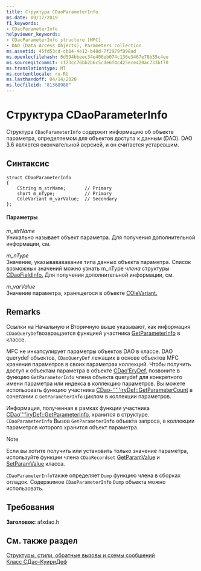 ```yaml
---
title: Структура CDaoParameterInfo
ms.date: 09/17/2019
f1_keywords:
- CDaoParameterInfo
helpviewer_keywords:
- CDaoParameterInfo structure [MFC]
- DAO (Data Access Objects), Parameters collection
ms.assetid: 45fd53cd-cb84-4e12-b48d-7f2979f898ad
ms.openlocfilehash: 6d594bbeec34e400eb074c136e3467e78b35c4ee
ms.sourcegitcommit: c123cc76bb2b6c5cde6f4c425ece420ac733bf70
ms.translationtype: MT
ms.contentlocale: ru-RU
ms.lasthandoff: 04/14/2020
ms.locfileid: "81368980"
---
```

# <a name="cdaoparameterinfo-structure"></a>Структура CDaoParameterInfo

Структура `CDaoParameterInfo` содержит информацию об объекте параметра, определяемом для объектов доступа к данным (DAO). DAO 3.6 является окончательной версией, и он считается устаревшим.

## <a name="syntax"></a>Синтаксис

```
struct CDaoParameterInfo
{
    CString m_strName;       // Primary
    short m_nType;           // Primary
    ColeVariant m_varValue;  // Secondary
};
```

#### <a name="parameters"></a>Параметры

*m_strName*<br/>
Уникально называет объект параметра. Для получения дополнительной информации, см.

*m_nType*<br/>
Значение, указывавававание типа данных объекта параметра. Список возможных значений можно узнать m_nType *члена* структуры [CDaoFieldInfo.](../../mfc/reference/cdaofieldinfo-structure.md) Для получения дополнительной информации, см.

*m_varValue*<br/>
Значение параметра, хранящегося в объекте [COleVariant.](../../mfc/reference/colevariant-class.md)

## <a name="remarks"></a>Remarks

Ссылки на Начальную и Вторичную выше указывают, как информация `CDaoQueryDef`возвращается функцией участника [GetParameterInfo](../../mfc/reference/cdaoquerydef-class.md#getparameterinfo) в классе.

MFC не инкапсулирует параметры объектов DAO в классе. DAO querydef объектов, `CDaoQueryDef` лежащих в основе объектов MFC хранения параметров в своих параметрах коллекций. Чтобы получить доступ к объектам параметра в объекте [CDao'EryDef,](../../mfc/reference/cdaoquerydef-class.md) позвоните в функцию `GetParameterInfo` члена объекта querydef для конкретного имени параметра или индекса в коллекцию параметров. Вы можете использовать функцию участника [CDao-'''''iryDef::GetParameterCount](../../mfc/reference/cdaoquerydef-class.md#getparametercount) в сочетании с `GetParameterInfo` циклом в коллекции параметров.

Информация, полученная в рамках функции участника [CDao''''iryDef::GetParameterInfo,](../../mfc/reference/cdaoquerydef-class.md#getparameterinfo) хранится в структуре. `CDaoParameterInfo` Вызов `GetParameterInfo` объекта запроса, в коллекции параметров которого хранится объект параметра.

> [!NOTE]
> Если вы хотите получить или установить только значение параметра, используйте функции члена `CDaoRecordset` [GetParamValue](../../mfc/reference/cdaorecordset-class.md#getparamvalue) и [SetParamValue](../../mfc/reference/cdaorecordset-class.md#setparamvalue) класса.

`CDaoParameterInfo`также определяет `Dump` функцию члена в сборках отладок. Содержимое `CDaoParameterInfo` `Dump` объекта можно использовать.

## <a name="requirements"></a>Требования

**Заголовок:** afxdao.h

## <a name="see-also"></a>См. также раздел

[Структуры, стили, обратные вызовы и схемы сообщений](../../mfc/reference/structures-styles-callbacks-and-message-maps.md)<br/>
[Класс CДао-КуириДеф](../../mfc/reference/cdaoquerydef-class.md)
